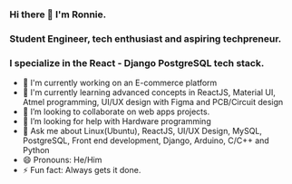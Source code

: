 ### Hi there 👋 I'm Ronnie.
### Student Engineer, tech enthusiast and aspiring techpreneur.
### I specialize in the React - Django PostgreSQL tech stack. 

- 🔭 I'm currently working on an E-commerce platform
- 🌱 I'm currently learning advanced concepts in ReactJS, Material UI, Atmel programming, UI/UX design with Figma and PCB/Circuit design
- 👯 I’m looking to collaborate on web apps projects.
- 🤔 I’m looking for help with Hardware programming
- 💬 Ask me about Linux(Ubuntu), ReactJS, UI/UX Design, MySQL, PostgreSQL, Front end development, Django, Arduino, C/C++ and Python
- 😄 Pronouns: He/Him
- ⚡ Fun fact: Always gets it done.



<!--- 📫 How to reach me:<ul><li href="https://twitter.com/Ronnie_Leon_">Twitter</li> <li href="https://www.linkedin.com/in/ronnie-leon-b602a9186/">LinkedIn</li><ul>-->
